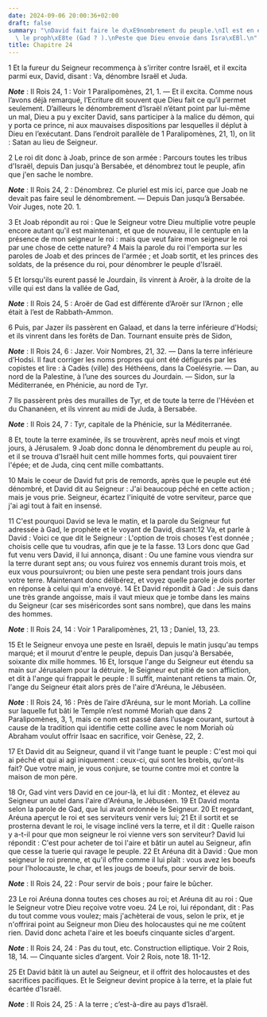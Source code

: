 ```yaml
---
date: 2024-09-06 20:00:36+02:00
draft: false
summary: "\nDavid fait faire le d\xE9nombrement du peuple.\nIl est en est repris par\
  \ le proph\xE8te (Gad ? ).\nPeste que Dieu envoie dans Isra\xEBl.\n"
title: Chapitre 24
---
```





1 Et la fureur du Seigneur recommença à s'irriter contre Israël, et il excita parmi eux, David, disant : Va, dénombre Israël et Juda.

***Note*** :  II Rois 24, 1 : Voir 1 Paralipomènes, 21, 1. ― Et il excita. Comme nous l’avons déjà remarqué, l’Ecriture dit souvent que Dieu fait ce qu’il permet seulement. D’ailleurs le dénombrement d’Israël n’étant point par lui-même un mal, Dieu a pu y exciter David, sans participer à la malice du démon, qui y porta ce prince, ni aux mauvaises dispositions par lesquelles il déplut à Dieu en l’exécutant. Dans l’endroit parallèle de 1 Paralipomènes, 21, 1), on lit : Satan au lieu de Seigneur.


2 Le roi dit donc à Joab, prince de son armée : Parcours toutes les tribus d'Israël, depuis Dan jusqu'à Bersabée, et dénombrez tout le peuple, afin que j'en sache le nombre.

***Note*** :  II Rois 24, 2 : Dénombrez. Ce pluriel est mis ici, parce que Joab ne devait pas faire seul le dénombrement. ― Depuis Dan jusqu’à Bersabée. Voir Juges, note 20. 1.

3 Et Joab répondit au roi : Que le Seigneur votre Dieu multiplie votre peuple encore autant qu'il est maintenant, et que de nouveau, il le centuple en la présence de mon seigneur le roi : mais que veut faire mon seigneur le roi par une chose de cette nature? 4 Mais la parole du roi l'emporta sur les paroles de Joab et des princes de l'armée ; et Joab sortit, et les princes des soldats, de la présence du roi, pour dénombrer le peuple d'Israël.


5 Et lorsqu'ils eurent passé le Jourdain, ils vinrent à Aroër, à la droite de la ville qui est dans la vallée de Gad,

***Note*** :  II Rois 24, 5 : Aroër de Gad est différente d’Aroër sur l’Arnon ; elle était à l’est de Rabbath-Ammon.

6 Puis, par Jazer ils passèrent en Galaad, et dans la terre inférieure d'Hodsi; et ils vinrent dans les forêts de Dan. Tournant ensuite près de Sidon,

***Note*** :  II Rois 24, 6 : Jazer. Voir Nombres, 21, 32. ― Dans la terre inférieure d’Hodsi. Il faut corriger les noms propres qui ont été défigurés par les copistes et lire : à Cadès (ville) des Héthéens, dans la Coelésyrie. ― Dan, au nord de la Palestine, à l’une des sources du Jourdain. ― Sidon, sur la Méditerranée, en Phénicie, au nord de Tyr.

7 Ils passèrent près des murailles de Tyr, et de toute la terre de l'Hévéen et du Chananéen, et ils vinrent au midi de Juda, à Bersabée.

***Note*** :  II Rois 24, 7 : Tyr, capitale de la Phénicie, sur la Méditerranée.

8 Et, toute la terre examinée, ils se trouvèrent, après neuf mois et vingt jours, à Jérusalem. 9 Joab donc donna le dénombrement du peuple au roi, et il se trouva d'Israël huit cent mille hommes forts, qui pouvaient tirer l'épée; et de Juda, cinq cent mille combattants.


10 Mais le coeur de David fut pris de remords, après que le peuple eut été dénombré, et David dit au Seigneur : J'ai beaucoup péché en cette action ; mais je vous prie. Seigneur, écartez l'iniquité de votre serviteur, parce que j'ai agi tout à fait en insensé.


11 C'est pourquoi David se leva le matin, et la parole du Seigneur fut adressée à Gad, le prophète et le voyant de David, disant:12 Va, et parle à David : Voici ce que dit le Seigneur : L'option de trois choses t'est donnée ; choisis celle que tu voudras, afin que je te la fasse. 13 Lors donc que Gad fut venu vers David, il lui annonça, disant : Ou une famine vous viendra sur la terre durant sept ans; ou vous fuirez vos ennemis durant trois mois, et eux vous poursuivront; ou bien une peste sera pendant trois jours dans votre terre. Maintenant donc délibérez, et voyez quelle parole je dois porter en réponse à celui qui m'a envoyé. 14 Et David répondit à Gad : Je suis dans une très grande angoisse, mais il vaut mieux que je tombe dans les mains du Seigneur (car ses miséricordes sont sans nombre), que dans les mains des hommes.

***Note*** :  II Rois 24, 14 : Voir 1 Paralipomènes, 21, 13 ; Daniel, 13, 23.


15 Et le Seigneur envoya une peste en Israël, depuis le matin jusqu'au temps marqué; et il mourut d'entre le peuple, depuis Dan jusqu'à Bersabée, soixante dix mille hommes. 16 Et, lorsque l'ange du Seigneur eut étendu sa main sur Jérusalem pour la détruire, le Seigneur eut pitié de son affliction, et dit à l'ange qui frappait le peuple : Il suffit, maintenant retiens ta main. Or, l'ange du Seigneur était alors près de l'aire d'Aréuna, le Jébuséen.

***Note*** :  II Rois 24, 16 : Près de l’aire d’Aréuna, sur le mont Moriah. La colline sur laquelle fut bâti le Temple n’est nommé Moriah que dans 2 Paralipomènes, 3, 1, mais ce nom est passé dans l’usage courant, surtout à cause de la tradition qui identifie cette colline avec le nom Moriah où Abraham voulut offrir Isaac en sacrifice, voir Genèse, 22, 2.

17 Et David dit au Seigneur, quand il vit l'ange tuant le peuple : C'est moi qui ai péché et qui ai agi iniquement : ceux-ci, qui sont les brebis, qu'ont-ils fait? Que votre main, je vous conjure, se tourne contre moi et contre la maison de mon père.


18 Or, Gad vint vers David en ce jour-là, et lui dit : Montez, et élevez au Seigneur un autel dans l'aire d'Aréuna, le Jébuséen. 19 Et David monta selon la parole de Gad, que lui avait ordonnée le Seigneur. 20 Et regardant, Aréuna aperçut le roi et ses serviteurs venir vers lui; 21 Et il sortit et se prosterna devant le roi, le visage incliné vers la terre, et il dit : Quelle raison y a-t-il pour que mon seigneur le roi vienne vers son serviteur? David lui répondit : C'est pour acheter de toi l'aire et bâtir un autel au Seigneur, afin que cesse la tuerie qui ravage le peuple. 22 Et Aréuna dit à David : Que mon seigneur le roi prenne, et qu'il offre comme il lui plaît : vous avez les boeufs pour l'holocauste, le char, et les jougs de boeufs, pour servir de bois.

***Note*** :  II Rois 24, 22 : Pour servir de bois ; pour faire le bûcher.

23 Le roi Aréuna donna toutes ces choses au roi; et Aréuna dit au roi : Que le Seigneur votre Dieu reçoive votre voeu. 24 Le roi, lui répondant, dit : Pas du tout comme vous voulez; mais j'achèterai de vous, selon le prix, et je n'offrirai point au Seigneur mon Dieu des holocaustes qui ne me coûtent rien. David donc acheta l'aire et les boeufs cinquante sicles d'argent.

***Note*** :  II Rois 24, 24 : Pas du tout, etc. Construction elliptique. Voir 2 Rois, 18, 14. ― Cinquante sicles d’argent. Voir 2 Rois, note 18. 11-12.

25 Et David bâtit là un autel au Seigneur, et il offrit des holocaustes et des sacrifices pacifiques. Et le Seigneur devint propice à la terre, et la plaie fut écartée d'Israël.

***Note*** :  II Rois 24, 25 : A la terre ; c’est-à-dire au pays d’Israël.
